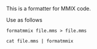 This is a formatter for MMIX code.

Use as follows

    formatmmix file.mms > file.mms
    
    cat file.mms | formatmmix
